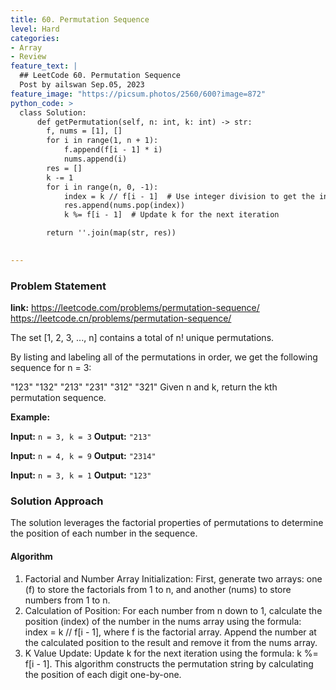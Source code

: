 ```yaml
---
title: 60. Permutation Sequence
level: Hard
categories:
- Array
- Review
feature_text: |
  ## LeetCode 60. Permutation Sequence
  Post by ailswan Sep.05, 2023
feature_image: "https://picsum.photos/2560/600?image=872"
python_code: >
  class Solution:
      def getPermutation(self, n: int, k: int) -> str:
        f, nums = [1], []
        for i in range(1, n + 1):
            f.append(f[i - 1] * i)
            nums.append(i)   
        res = []
        k -= 1 
        for i in range(n, 0, -1):
            index = k // f[i - 1]  # Use integer division to get the index
            res.append(nums.pop(index))
            k %= f[i - 1]  # Update k for the next iteration

        return ''.join(map(str, res))

  
---
```


### Problem Statement
**link:**
https://leetcode.com/problems/permutation-sequence/
https://leetcode.cn/problems/permutation-sequence/

The set [1, 2, 3, ..., n] contains a total of n! unique permutations.

By listing and labeling all of the permutations in order, we get the following sequence for n = 3:

"123"
"132"
"213"
"231"
"312"
"321"
Given n and k, return the kth permutation sequence.

**Example:**

**Input:** `n = 3, k = 3`
**Output:** `"213"`

**Input:** `n = 4, k = 9`
**Output:** `"2314"`

**Input:** `n = 3, k = 1`
**Output:** `"123"`


### Solution Approach

The solution leverages the factorial properties of permutations to determine the position of each number in the sequence.


#### Algorithm
 
1. Factorial and Number Array Initialization: First, generate two arrays: one (f) to store the factorials from 1 to n, and another (nums) to store numbers from 1 to n.
2. Calculation of Position: For each number from n down to 1, calculate the position (index) of the number in the nums array using the formula: index = k // f[i - 1], where f is the factorial array. Append the number at the calculated position to the result and remove it from the nums array.
3. K Value Update: Update k for the next iteration using the formula: k %= f[i - 1].
This algorithm constructs the permutation string by calculating the position of each digit one-by-one.